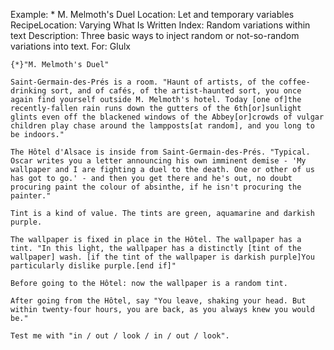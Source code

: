 Example: * M. Melmoth's Duel
Location: Let and temporary variables
RecipeLocation: Varying What Is Written
Index: Random variations within text
Description: Three basic ways to inject random or not-so-random variations into text.
For: Glulx

  

``` inform7
{*}"M. Melmoth's Duel"

Saint-Germain-des-Prés is a room. "Haunt of artists, of the coffee-drinking sort, and of cafés, of the artist-haunted sort, you once again find yourself outside M. Melmoth's hotel. Today [one of]the recently-fallen rain runs down the gutters of the 6th[or]sunlight glints even off the blackened windows of the Abbey[or]crowds of vulgar children play chase around the lampposts[at random], and you long to be indoors."

The Hôtel d'Alsace is inside from Saint-Germain-des-Prés. "Typical. Oscar writes you a letter announcing his own imminent demise - 'My wallpaper and I are fighting a duel to the death. One or other of us has got to go.' - and then you get there and he's out, no doubt procuring paint the colour of absinthe, if he isn't procuring the painter."

Tint is a kind of value. The tints are green, aquamarine and darkish purple.

The wallpaper is fixed in place in the Hôtel. The wallpaper has a tint. "In this light, the wallpaper has a distinctly [tint of the wallpaper] wash. [if the tint of the wallpaper is darkish purple]You particularly dislike purple.[end if]"

Before going to the Hôtel: now the wallpaper is a random tint.

After going from the Hôtel, say "You leave, shaking your head. But within twenty-four hours, you are back, as you always knew you would be."

Test me with "in / out / look / in / out / look".
```

